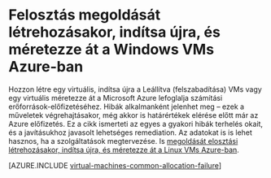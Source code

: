 <properties
    pageTitle="Windows virtuális terhelés hibák elhárítása |} Microsoft Azure"
    description="Felosztás megoldását létrehozásakor, indítsa újra, és méretezze át a Windows virtuális Azure-ban"
    services="virtual-machines-windows, azure-resource-manager"
    documentationCenter=""
    authors="JiangChen79"
    manager="felixwu"
    editor=""
    tags="top-support-issue,azure-resource-manager,azure-service-management"/>

<tags
    ms.service="virtual-machines-windows"
    ms.workload="na"
    ms.tgt_pltfrm="vm-windows"
    ms.devlang="na"
    ms.topic="article"
    ms.date="02/02/2016"
    ms.author="cjiang"/>

# <a name="troubleshoot-allocation-failures-when-you-create-restart-or-resize-windows-vms-in-azure"></a>Felosztás megoldását létrehozásakor, indítsa újra, és méretezze át a Windows VMs Azure-ban

Hozzon létre egy virtuális, indítsa újra a Leállítva (felszabadítása) VMs vagy egy virtuális méretezze át a Microsoft Azure lefoglalja számítási erőforrások-előfizetéséhez. Hibák alkalmanként jelenhet meg – ezek a műveletek végrehajtásakor, még akkor is határértékek elérése előtt már az Azure előfizetés. Ez a cikk ismerteti az egyes a gyakori hibák terhelés okait, és a javításukhoz javasolt lehetséges remediation. Az adatokat is is lehet hasznos, ha a szolgáltatások megtervezése. Is [megoldását elosztási létrehozásakor, indítsa újra, és méretezze át a Linux VMs Azure-ban](virtual-machines-linux-allocation-failure.md).

[AZURE.INCLUDE [virtual-machines-common-allocation-failure](../../includes/virtual-machines-common-allocation-failure.md)]
